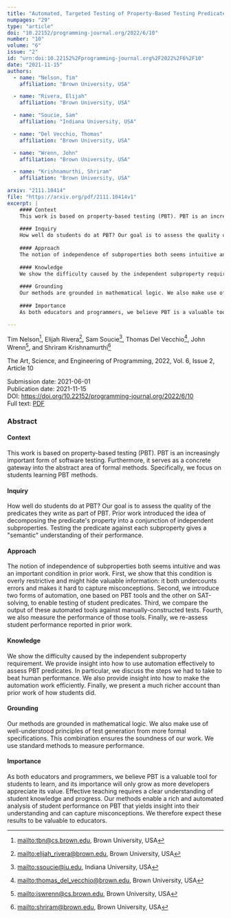 ```yaml
---
title: "Automated, Targeted Testing of Property-Based Testing Predicates"
numpages: "29"
type: "article"
doi: "10.22152/programming-journal.org/2022/6/10"
number: "10"
volume: "6"
issue: "2"
id: "urn:doi:10.22152%2Fprogramming-journal.org%2F2022%2F6%2F10"
date: "2021-11-15"
authors: 
  - name: "Nelson, Tim"
    affiliation: "Brown University, USA"

  - name: "Rivera, Elijah"
    affiliation: "Brown University, USA"

  - name: "Soucie, Sam"
    affiliation: "Indiana University, USA"

  - name: "Del Vecchio, Thomas"
    affiliation: "Brown University, USA"

  - name: "Wrenn, John"
    affiliation: "Brown University, USA"

  - name: "Krishnamurthi, Shriram"
    affiliation: "Brown University, USA"

arxiv: "2111.10414"
file: "https://arxiv.org/pdf/2111.10414v1"
excerpt: |
    #### Context
    This work is based on property-based testing (PBT). PBT is an increasingly important form of software testing. Furthermore, it serves as a concrete gateway into the abstract area of formal methods. Specifically, we focus on students learning PBT methods.
    
    #### Inquiry
    How well do students do at PBT? Our goal is to assess the quality of the predicates they write as part of PBT. Prior work introduced the idea of decomposing the predicate's property into a conjunction of independent subproperties. Testing the predicate against each subproperty gives a "semantic" understanding of their performance.
    
    #### Approach
    The notion of independence of subproperties both seems intuitive and was an important condition in prior work. First, we show that this condition is overly restrictive and might hide valuable information: it both undercounts errors and makes it hard to capture misconceptions. Second, we introduce two forms of automation, one based on PBT tools and the other on SAT-solving, to enable testing of student predicates. Third, we compare the output of these automated tools against manually-constructed tests. Fourth, we also measure the performance of those tools. Finally, we re-assess student performance reported in prior work.
    
    #### Knowledge
    We show the difficulty caused by the independent subproperty requirement. We provide insight into how to use automation effectively to assess PBT predicates. In particular, we discuss the steps we had to take to beat human performance. We also provide insight into how to make the automation work efficiently. Finally, we present a much richer account than prior work of how students did.
    
    #### Grounding
    Our methods are grounded in mathematical logic. We also make use of well-understood principles of test generation from more formal specifications. This combination ensures the soundness of our work. We use standard methods to measure performance.
    
    #### Importance
    As both educators and programmers, we believe PBT is a valuable tool for students to learn, and its importance will only grow as more developers appreciate its value. Effective teaching requires a clear understanding of student knowledge and progress. Our methods enable a rich and automated analysis of student performance on PBT that yields insight into their understanding and can capture misconceptions. We therefore expect these results to be valuable to educators.

---
```

Tim Nelson[^1], Elijah Rivera[^2], Sam Soucie[^3], Thomas Del Vecchio[^4], John Wrenn[^5], and Shriram Krishnamurthi[^6]

The Art, Science, and Engineering of Programming, 2022, Vol. 6, Issue 2, Article 10

Submission date: 2021-06-01  
Publication date: 2021-11-15  
DOI: <https://doi.org/10.22152/programming-journal.org/2022/6/10>  
Full text: [PDF](https://arxiv.org/pdf/2111.10414v1)  


### Abstract

#### Context
This work is based on property-based testing (PBT). PBT is an increasingly important form of software testing. Furthermore, it serves as a concrete gateway into the abstract area of formal methods. Specifically, we focus on students learning PBT methods.

#### Inquiry
How well do students do at PBT? Our goal is to assess the quality of the predicates they write as part of PBT. Prior work introduced the idea of decomposing the predicate's property into a conjunction of independent subproperties. Testing the predicate against each subproperty gives a "semantic" understanding of their performance.

#### Approach
The notion of independence of subproperties both seems intuitive and was an important condition in prior work. First, we show that this condition is overly restrictive and might hide valuable information: it both undercounts errors and makes it hard to capture misconceptions. Second, we introduce two forms of automation, one based on PBT tools and the other on SAT-solving, to enable testing of student predicates. Third, we compare the output of these automated tools against manually-constructed tests. Fourth, we also measure the performance of those tools. Finally, we re-assess student performance reported in prior work.

#### Knowledge
We show the difficulty caused by the independent subproperty requirement. We provide insight into how to use automation effectively to assess PBT predicates. In particular, we discuss the steps we had to take to beat human performance. We also provide insight into how to make the automation work efficiently. Finally, we present a much richer account than prior work of how students did.

#### Grounding
Our methods are grounded in mathematical logic. We also make use of well-understood principles of test generation from more formal specifications. This combination ensures the soundness of our work. We use standard methods to measure performance.

#### Importance
As both educators and programmers, we believe PBT is a valuable tool for students to learn, and its importance will only grow as more developers appreciate its value. Effective teaching requires a clear understanding of student knowledge and progress. Our methods enable a rich and automated analysis of student performance on PBT that yields insight into their understanding and can capture misconceptions. We therefore expect these results to be valuable to educators.


[^1]: <mailto:tbn@cs.brown.edu>, Brown University, USA
[^2]: <mailto:elijah_rivera@brown.edu>, Brown University, USA
[^3]: <mailto:ssoucie@iu.edu>, Indiana University, USA
[^4]: <mailto:thomas_del_vecchio@brown.edu>, Brown University, USA
[^5]: <mailto:jswrenn@cs.brown.edu>, Brown University, USA
[^6]: <mailto:shriram@brown.edu>, Brown University, USA
